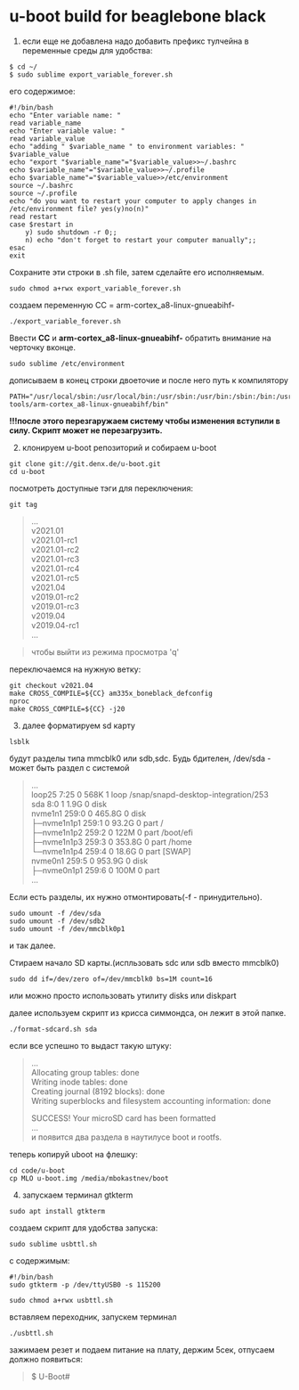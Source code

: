 # u-boot build for beaglebone black

1. если еще не добавлена надо добавить префикс тулчейна в переменные среды для удобства:  
```
$ cd ~/
$ sudo sublime export_variable_forever.sh
```

его содержимое:
```
#!/bin/bash
echo "Enter variable name: "
read variable_name
echo "Enter variable value: "
read variable_value
echo "adding " $variable_name " to environment variables: " $variable_value
echo "export "$variable_name"="$variable_value>>~/.bashrc
echo $variable_name"="$variable_value>>~/.profile
echo $variable_name"="$variable_value>>/etc/environment
source ~/.bashrc
source ~/.profile
echo "do you want to restart your computer to apply changes in /etc/environment file? yes(y)no(n)"
read restart
case $restart in
    y) sudo shutdown -r 0;;
    n) echo "don't forget to restart your computer manually";;
esac
exit
```

Сохраните эти строки в .sh file, затем сделайте его исполняемым.
```
sudo chmod a+rwx export_variable_forever.sh
```

создаем переменную CC = arm-cortex_a8-linux-gnueabihf-
```
./export_variable_forever.sh
```

Ввести **CC** и **arm-cortex_a8-linux-gnueabihf-**  обратить внимание на черточку вконце.

```
sudo sublime /etc/environment
```

дописываем в конец строки двоеточие и после него путь к компилятору
```
PATH="/usr/local/sbin:/usr/local/bin:/usr/sbin:/usr/bin:/sbin:/bin:/usr/games:/usr/local/games:/snap/bin:/home/mbokastnev/x-tools/arm-cortex_a8-linux-gnueabihf/bin"
```

**!!!после этого перезгаружаем систему чтобы изменения вступили в силу. Скрипт может не перезагрузить.**

2. клонируем u-boot репозиторий и собираем u-boot
```
git clone git://git.denx.de/u-boot.git
cd u-boot
```

посмотреть доступные тэги для переключения:
```
git tag
```

> ...  
> v2021.01  
> v2021.01-rc1  
> v2021.01-rc2  
> v2021.01-rc3  
> v2021.01-rc4  
> v2021.01-rc5  
> v2021.04  
> v2019.01-rc2  
> v2019.01-rc3  
> v2019.04  
> v2019.04-rc1  
> ...

> чтобы выйти из режима просмотра 'q' 

переключаемся на нужную ветку:
```
git checkout v2021.04
make CROSS_COMPILE=${CC} am335x_boneblack_defconfig
nproc
make CROSS_COMPILE=${CC} -j20
```
3. далее форматируем sd карту
```
lsblk
```
будут разделы типа mmcblk0 или sdb,sdc. Будь бдителен, /dev/sda  - может быть раздел с системой

> ...  
> loop25        7:25   0   568K  1 loop /snap/snapd-desktop-integration/253  
> sda           8:0    1   1.9G  0 disk   
> nvme1n1     259:0    0 465.8G  0 disk   
> ├─nvme1n1p1 259:1    0  93.2G  0 part /  
> ├─nvme1n1p2 259:2    0   122M  0 part /boot/efi  
> ├─nvme1n1p3 259:3    0 353.8G  0 part /home  
> └─nvme1n1p4 259:4    0  18.6G  0 part [SWAP]  
> nvme0n1     259:5    0 953.9G  0 disk   
> ├─nvme0n1p1 259:6    0   100M  0 part   
> ...  

Если есть разделы, их нужно отмонтировать(-f - принудительно).
```
sudo umount -f /dev/sda 
sudo umount -f /dev/sdb2
sudo umount -f /dev/mmcblk0p1
```
 и так далее.

Cтираем начало SD карты.(испльзовать sdc или sdb вместо mmcblk0)
```
sudo dd if=/dev/zero of=/dev/mmcblk0 bs=1M count=16
```
или можно просто использовать утилиту disks или diskpart

далее используем  скрипт из крисса симмондса, он лежит в этой папке.
```
./format-sdcard.sh sda
```
если все успешно то выдаст такую штуку:
> ...  
> Allocating group tables: done                              
> Writing inode tables: done                              
> Creating journal (8192 blocks): done  
> Writing superblocks and filesystem accounting information: done  
>   
> SUCCESS! Your microSD card has been formatted  
> ...  
и появится два раздела в наутилусе boot и rootfs.

теперь копируй uboot на флешку:
```
cd code/u-boot
cp MLO u-boot.img /media/mbokastnev/boot
```

4. запускаем терминал gtkterm
```
sudo apt install gtkterm
```

создаем скрипт для удобства запуска:
```
sudo sublime usbttl.sh
```
с содержимым:
```
#!/bin/bash
sudo gtkterm -p /dev/ttyUSB0 -s 115200
```
```
sudo chmod a+rwx usbttl.sh
```

вставляем переходник, запускем терминал
```
./usbttl.sh
```

зажимаем резет и подаем питание на плату, держим 5сек, отпусаем
должно появиться:
> $ U-Boot#  
